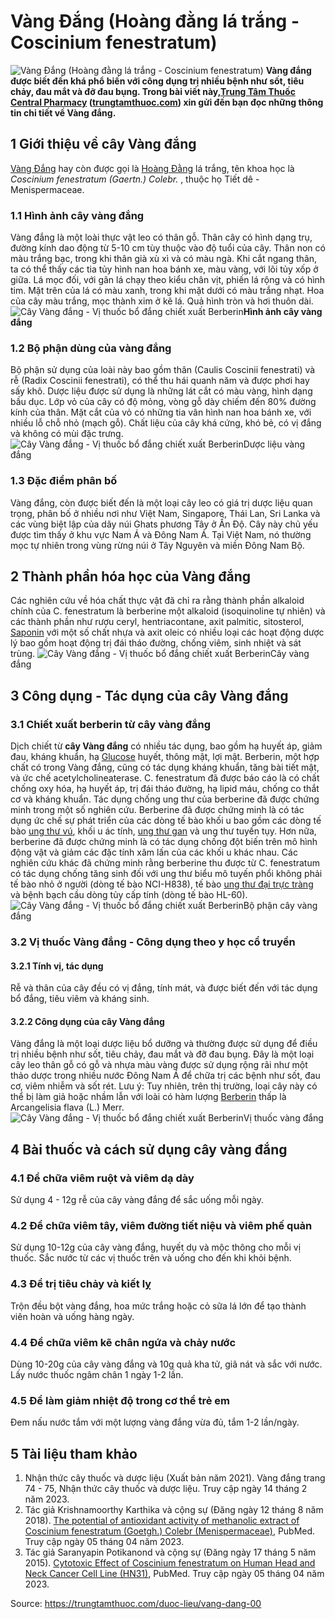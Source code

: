 # Vàng Đắng (Hoàng đằng lá trắng - Coscinium fenestratum)

![Vàng Đắng \(Hoàng đằng lá trắng - Coscinium fenestratum\)](https://trungtamthuoc.com/images/others/cay-vang-dang-0-4788.jpg)
**Vàng đắng được biết đến khá phổ biến với công dụng trị nhiều bệnh như sốt, tiêu chảy, đau mắt và đỡ đau bụng. Trong bài viết này,[Trung Tâm Thuốc Central Pharmacy](https://trungtamthuoc.com/ "Trung Tâm Thuốc Central Pharmacy") ([trungtamthuoc.com](https://trungtamthuoc.com/ "trungtamthuoc.com")) xin gửi đến bạn đọc những thông tin chi tiết về Vàng đắng.**
##  1 Giới thiệu về cây Vàng đắng
[Vàng Đắng](https://trungtamthuoc.com/duoc-lieu/vang-dang-00 "Vàng Đắng") hay còn được gọi là [Hoàng Đằng](https://trungtamthuoc.com/duoc-lieu/hoang-dang "Hoàng Đằng") lá trắng, tên khoa học là _Coscinium fenestratum (Gaertn.) Colebr._ , thuộc họ Tiết dê - Menispermaceae. 
### 1.1 Hình ảnh cây vàng đắng
Vàng đắng là một loài thực vật leo có thân gỗ. Thân cây có hình dạng trụ, đường kính dao động từ 5-10 cm tùy thuộc vào độ tuổi của cây. Thân non có màu trắng bạc, trong khi thân già xù xì và có màu ngà. Khi cắt ngang thân, ta có thể thấy các tia tủy hình nan hoa bánh xe, màu vàng, với lõi tủy xốp ở giữa. Lá mọc đối, với gân lá chạy theo kiểu chân vịt, phiến lá rộng và có hình tim. Mặt trên của lá có màu xanh, trong khi mặt dưới có màu trắng nhạt. Hoa của cây màu trắng, mọc thành xim ở kẽ lá. Quả hình tròn và hơi thuôn dài.
![Cây Vàng đắng - Vị thuốc bổ đắng chiết xuất Berberin](https://trungtamthuoc.com/images/item/cay-vang-dang-1.jpg)**Hình ảnh cây vàng đắng**
### 1.2 Bộ phận dùng của vàng đắng
Bộ phận sử dụng của loài này bao gồm thân (Caulis Coscinii fenestrati) và rễ (Radix Coscinii fenestrati), có thể thu hái quanh năm và được phơi hay sấy khô.
Dược liệu được sử dụng là những lát cắt có màu vàng, hình dạng bầu dục. Lớp vỏ của cây có độ mỏng, vòng gỗ dày chiếm đến 80% đường kính của thân. Mặt cắt của vỏ có những tia vân hình nan hoa bánh xe, với nhiều lỗ chỗ nhỏ (mạch gỗ). Chất liệu của cây khá cứng, khó bẻ, có vị đắng và không có mùi đặc trưng. 
![Cây Vàng đắng - Vị thuốc bổ đắng chiết xuất Berberin](https://trungtamthuoc.com/images/item/cay-vang-dang-2.jpg)Dược liệu vàng đắng
### 1.3 Đặc điểm phân bố
Vàng đắng, còn được biết đến là một loại cây leo có giá trị dược liệu quan trọng, phân bố ở nhiều nơi như Việt Nam, Singapore, Thái Lan, Sri Lanka và các vùng biệt lập của dãy núi Ghats phương Tây ở Ấn Độ. Cây này chủ yếu được tìm thấy ở khu vực Nam Á và Đông Nam Á. Tại Việt Nam, nó thường mọc tự nhiên trong vùng rừng núi ở Tây Nguyên và miền Đông Nam Bộ.
##  2 Thành phần hóa học của Vàng đắng
Các nghiên cứu về hóa chất thực vật đã chỉ ra rằng thành phần alkaloid chính của C. fenestratum là berberine một alkaloid (isoquinoline tự nhiên) và các thành phần như rượu ceryl, hentriacontane, axit palmitic, sitosterol, [Saponin](https://trungtamthuoc.com/hoat-chat/saponin "Saponin") với một số chất nhựa và axit oleic có nhiều loại các hoạt động dược lý bao gồm hoạt động trị đái tháo đường, chống viêm, sinh nhiệt và sát trùng.
![Cây Vàng đắng - Vị thuốc bổ đắng chiết xuất Berberin](https://trungtamthuoc.com/images/item/cay-vang-dang-3.jpg)Cây vàng đắng
##  3 Công dụng - Tác dụng của cây Vàng đắng
### 3.1 Chiết xuất berberin từ cây vàng đắng
Dịch chiết từ **cây Vàng đắng** có nhiều tác dụng, bao gồm hạ huyết áp, giảm đau, kháng khuẩn, hạ [Glucose](https://trungtamthuoc.com/hoat-chat/glucose "Glucose") huyết, thông mật, lợi mật. Berberin, một hợp chất có trong Vàng đắng, cũng có tác dụng kháng khuẩn, tăng bài tiết mật, và ức chế acetylcholineaterase.
C. fenestratum đã được báo cáo là có chất chống oxy hóa, hạ huyết áp, trị đái tháo đường, hạ lipid máu, chống co thắt cơ và kháng khuẩn. Tác dụng chống ung thư của berberine đã được chứng minh trong một số nghiên cứu. Berberine đã được chứng minh là có tác dụng ức chế sự phát triển của các dòng tế bào khối u bao gồm các dòng tế bào [ung thư vú](https://trungtamthuoc.com/bai-viet/ung-thu-vu "ung thư vú"), khối u ác tính, [ung thư gan](https://trungtamthuoc.com/bai-viet/ung-thu-gan "ung thư gan") và ung thư tuyến tụy. Hơn nữa, berberine đã được chứng minh là có tác dụng chống đột biến trên mô hình động vật và giảm các đặc tính xâm lấn của các khối u khác nhau. Các nghiên cứu khác đã chứng minh rằng berberine thu được từ C. fenestratum có tác dụng chống tăng sinh đối với ung thư biểu mô tuyến phổi không phải tế bào nhỏ ở người (dòng tế bào NCI-H838), tế bào [ung thư đại trực tràng](https://trungtamthuoc.com/bai-viet/ungthu-dai-truc-trang "ung thư đại trực tràng") và bệnh bạch cầu dòng tủy cấp tính (dòng tế bào HL-60).
![Cây Vàng đắng - Vị thuốc bổ đắng chiết xuất Berberin](https://trungtamthuoc.com/images/item/cay-vang-dang-4.jpg)Bộ phận cây vàng đắng
### 3.2 Vị thuốc Vàng đắng - Công dụng theo y học cổ truyền
#### 3.2.1 Tính vị, tác dụng
Rễ và thân của cây đều có vị đắng, tính mát, và được biết đến với tác dụng bổ đắng, tiêu viêm và kháng sinh.
#### 3.2.2 Công dụng của cây Vàng đắng
Vàng đắng là một loại dược liệu bổ dưỡng và thường được sử dụng để điều trị nhiều bệnh như sốt, tiêu chảy, đau mắt và đỡ đau bụng. Đây là một loại cây leo thân gỗ có gỗ và nhựa màu vàng được sử dụng rộng rãi như một thảo dược trong nhiều nước Đông Nam Á để chữa trị các bệnh như sốt, đau cơ, viêm nhiễm và sốt rét. 
Lưu ý: Tuy nhiên, trên thị trường, loại cây này có thể bị làm giả hoặc nhầm lẫn với loài có hàm lượng [Berberin](https://trungtamthuoc.com/hoat-chat/berberin "Berberin") thấp là Arcangelisia flava (L.) Merr.
![Cây Vàng đắng - Vị thuốc bổ đắng chiết xuất Berberin](https://trungtamthuoc.com/images/item/cay-vang-dang-5.jpg)Vị thuốc vàng đắng
##  4 Bài thuốc và cách sử dụng cây vàng đắng
### 4.1 Để chữa viêm ruột và viêm dạ dày
Sử dụng 4 - 12g rễ của cây vàng đắng để sắc uống mỗi ngày.
### 4.2 Để chữa viêm tây, viêm đường tiết niệu và viêm phế quản
Sử dụng 10-12g của cây vàng đắng, huyết dụ và mộc thông cho mỗi vị thuốc. Sắc nước từ các vị thuốc trên và uống cho đến khi khỏi bệnh.
### 4.3 Để trị tiêu chảy và kiết lỵ
Trộn đều bột vàng đắng, hoa mức trắng hoặc cỏ sữa lá lớn để tạo thành viên hoàn và uống hàng ngày.
### 4.4 Để chữa viêm kẽ chân ngứa và chảy nước
Dùng 10-20g của cây vàng đắng và 10g quả kha tử, giã nát và sắc với nước. Lấy nước thuốc ngâm chân 1 ngày 1-2 lần.
### 4.5 Để làm giảm nhiệt độ trong cơ thể trẻ em
Đem nấu nước tắm với một lượng vàng đắng vừa đủ, tắm 1-2 lần/ngày.
##  5 Tài liệu tham khảo
  1. Nhận thức cây thuốc và dược liệu (Xuất bản năm 2021). Vàng đắng trang 74 - 75, Nhận thức cây thuốc và dược liệu. Truy cập ngày 14 tháng 2 năm 2023.
  2. Tác giả Krishnamoorthy Karthika và cộng sự (Đăng ngày 12 tháng 8 năm 2018). [The potential of antioxidant activity of methanolic extract of Coscinium fenestratum (Goetgh.) Colebr (Menispermaceae)](https://www.ncbi.nlm.nih.gov/pmc/articles/PMC6601032/), PubMed. Truy cập ngày 05 tháng 04 năm 2023.
  3. Tác giả Saranyapin Potikanond và cộng sự (Đăng ngày 17 tháng 5 năm 2015). [Cytotoxic Effect of Coscinium fenestratum on Human Head and Neck Cancer Cell Line (HN31)](https://www.ncbi.nlm.nih.gov/pmc/articles/PMC4449908/), PubMed. Truy cập ngày 05 tháng 04 năm 2023.




Source: https://trungtamthuoc.com/duoc-lieu/vang-dang-00